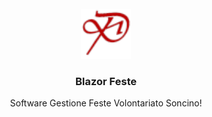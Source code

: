 <div id="top"></div>

<!-- PROJECT LOGO -->
<br />
<div align="center">
  <a href="https://github.com/dariopagliarini/BlazorFeste6.0">
    <img src="BlazorFeste\wwwroot\images\logo.png" alt="Logo" width="80" height="80">
  </a>

  <h3 align="center">Blazor Feste</h3>
  
  <p align="center">
    Software Gestione Feste Volontariato Soncino!
  </p>
</div>

